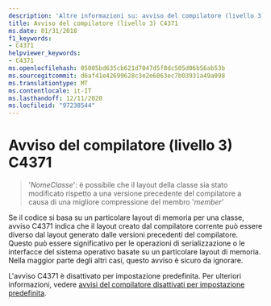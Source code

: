 ```yaml
---
description: 'Altre informazioni su: avviso del compilatore (livello 3) C4371'
title: Avviso del compilatore (livello 3) C4371
ms.date: 01/31/2018
f1_keywords:
- C4371
helpviewer_keywords:
- C4371
ms.openlocfilehash: 05005bd635cb621d7047d5f8dc505d06b56ab53b
ms.sourcegitcommit: d6af41e42699628c3e2e6063ec7b03931a49a098
ms.translationtype: MT
ms.contentlocale: it-IT
ms.lasthandoff: 12/11/2020
ms.locfileid: "97238544"
---
```

# <a name="compiler-warning-level-3-c4371"></a>Avviso del compilatore (livello 3) C4371

> '*NomeClasse*': è possibile che il layout della classe sia stato modificato rispetto a una versione precedente del compilatore a causa di una migliore compressione del membro '*member*'

Se il codice si basa su un particolare layout di memoria per una classe, avviso C4371 indica che il layout creato dal compilatore corrente può essere diverso dal layout generato dalle versioni precedenti del compilatore. Questo può essere significativo per le operazioni di serializzazione o le interfacce del sistema operativo basate su un particolare layout di memoria. Nella maggior parte degli altri casi, questo avviso è sicuro da ignorare.

L'avviso C4371 è disattivato per impostazione predefinita. Per ulteriori informazioni, vedere [avvisi del compilatore disattivati per impostazione predefinita](../../preprocessor/compiler-warnings-that-are-off-by-default.md).
